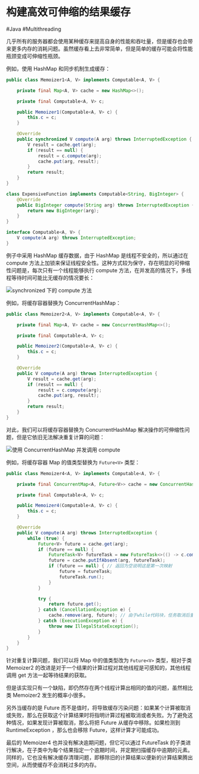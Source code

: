 # 构建高效可伸缩的结果缓存
#Java #Multithreading 

几乎所有的服务器都会使用某种缓存来提高自身的性能和吞吐量，但是缓存也会带来更多内存的消耗问题。虽然缓存看上去非常简单，但是简单的缓存可能会将性能瓶颈变成可伸缩性瓶颈。

例如，使用 HashMap 和同步机制生成缓存：

```java
public class Memoizer1<A, V> implements Computable<A, V> {

    private final Map<A, V> cache = new HashMap<>();

    private final Computable<A, V> c;

    public Memoizer1(Computable<A, V> c) {
        this.c = c;
    }

    @Override
    public synchronized V compute(A arg) throws InterruptedException {
        V result = cache.get(arg);
		if (result == null) {
			result = c.compute(arg);
			cache.put(arg, result);
		}
		return result;
    }
}

class ExpensiveFunction implements Computable<String, BigInteger> {
    @Override
    public BigInteger compute(String arg) throws InterruptedException {
        return new BigInteger(arg);
    }
}

interface Computable<A, V> {
    V compute(A arg) throws InterruptedException;
}
```

例子中采用 HashMap 缓存数据，由于 HashMap 是线程不安全的，所以通过在 compute 方法上加锁来保证线程安全性。这种方式较为保守，存在明显的可伸缩性问题是，每次只有一个线程能够执行 compute 方法，在并发高的情况下，多线程等待时间可能比无缓存的情况要长：

![synchronized 下的 compute 方法](https://gitee.com/snow-zen/my-images-repo/raw/master/java-concurrency-in-practice/synchronized%20%E4%B8%8B%E7%9A%84%20compute%20%E6%96%B9%E6%B3%95.png)

例如，将缓存容器替换为 ConcurrentHashMap：

```java
public class Memoizer2<A, V> implements Computable<A, V> {

    private final Map<A, V> cache = new ConcurrentHashMap<>();

    private final Computable<A, V> c;

    public Memoizer2(Computable<A, V> c) {
        this.c = c;
    }

    @Override
    public V compute(A arg) throws InterruptedException {
        V result = cache.get(arg);
        if (result == null) {
            result = c.compute(arg);
            cache.put(arg, result);
        }
        return result;
    }
}
```

对此，我们可以将缓存容器替换为 ConcurrentHashMap 解决操作的可伸缩性问题，但是它依旧无法解决重复计算的问题：

![使用 ConcurrentHashMap 并发调用 compute](https://gitee.com/snow-zen/my-images-repo/raw/master/java-concurrency-in-practice/%E4%BD%BF%E7%94%A8%20ConcurrentHashMap%20%E5%B9%B6%E5%8F%91%E8%B0%83%E7%94%A8%20compute.png)

例如，将缓存容器 Map 的值类型替换为 `Future<V>` 类型：

```java
public class Memoizer4<A, V> implements Computable<A, V> {

    private final ConcurrentMap<A, Future<V>> cache = new ConcurrentHashMap<>();

    private final Computable<A, V> c;

    public Memoizer4(Computable<A, V> c) {
        this.c = c;
    }

    @Override
    public V compute(A arg) throws InterruptedException {
        while (true) {
            Future<V> future = cache.get(arg);
            if (future == null) {
                FutureTask<V> futureTask = new FutureTask<>(() -> c.compute(arg));
                future = cache.putIfAbsent(arg, futureTask);
                if (future == null) { // 返回为空说明这是第一次映射
                    future = futureTask;
                    futureTask.run();
                }
            }

            try {
                return future.get();
            } catch (CancellationException e) {
                cache.remove(arg, future); // 由于while代码块，任务取消后重试
            } catch (ExecutionException e) {
                throw new IllegalStateException();
            }
        }
    }
}
```

针对重复计算问题，我们可以将 Map 中的值类型改为 `Future<V>` 类型，相对于类 Memoizer2 的改进是对于一个结果的计算过程对其他线程是可感知的，其他线程调用 get 方法一起等待结果的获取。

但是该实现只有一个缺陷，即仍然存在两个线程计算出相同的值的问题，虽然相比类 Memoizer2 发生的概率小很多。

另外当缓存的是 Future 而不是值时，将导致缓存污染问题：如果某个计算被取消或失败，那么在获取这个计算结果时将指明计算过程被取消或者失败。为了避免这种情况，如果发现计算被取消，那么将把 Future 从缓存中移除。如果检测到 RuntimeException ，那么也会移除 Future，这样计算才可能成功。

最后的 Memoizer4 也并没有解决逾期问题，但它可以通过 FutureTask 的子类进行解决，在子类中为每个结果指定一个逾期时间，并定期扫描缓存中逾期的元素。同样的，它也没有解决缓存清理问题，即移除旧的计算结果以便新的计算结果腾出空间，从而使缓存不会消耗过多的内存。

